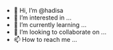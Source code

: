 - 👋 Hi, I’m @hadisa
- 👀 I’m interested in ...
- 🌱 I’m currently learning ...
- 💞️ I’m looking to collaborate on ...
- 📫 How to reach me ...

<!---
hadisa/hadisa is a ✨ special ✨ repository because its `README.md` (this file) appears on your GitHub profile.
You can click the Preview link to take a look at your changes.
--->
